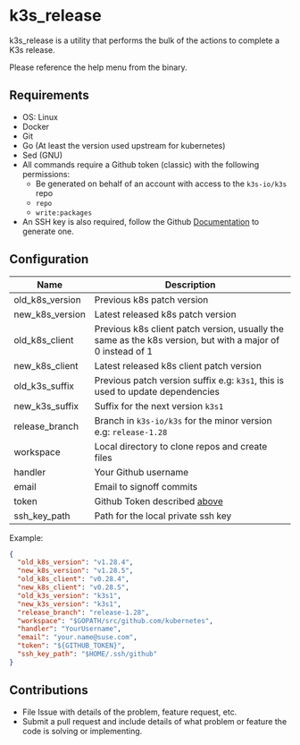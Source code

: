 # k3s_release

k3s_release is a utility that performs the bulk of the actions to complete a K3s release.

Please reference the help menu from the binary.

## Requirements
* OS: Linux
* Docker
* Git
* Go (At least the version used upstream for kubernetes)
* Sed (GNU)
* All commands require a Github token (classic) with the following permissions:
  * Be generated on behalf of an account with access to the `k3s-io/k3s` repo
  * `repo`
  * `write:packages`    
* An SSH key is also required, follow the Github [Documentation](https://docs.github.com/en/authentication/connecting-to-github-with-ssh) to generate one.

## Configuration
| Name            | Description                                                                                                |
|-----------------|------------------------------------------------------------------------------------------------------------|
| old_k8s_version | Previous k8s patch version                                                                                 |
| new_k8s_version | Latest released k8s patch version                                                                          |
| old_k8s_client  | Previous k8s client patch version, usually the same as the k8s version, but with a major of 0 instead of 1 |
| new_k8s_client  | Latest released k8s client patch version                                                                   |
| old_k3s_suffix | Previous patch version suffix e.g: `k3s1`, this is used to update dependencies                             |
| new_k3s_suffix | Suffix for the next version `k3s1`                                                                         |
| release_branch  | Branch in `k3s-io/k3s` for the minor version e.g: `release-1.28`                                           |
| workspace       | Local directory to clone repos and create files                                                            |
| handler         | Your Github username                                                                                       |
| email           | Email to signoff commits                                                                                   |
| token           | Github Token described [above](#requirements)                                                              |
| ssh_key_path    | Path for the local private ssh key                                                                         |

Example:
```json
{
  "old_k8s_version": "v1.28.4",
  "new_k8s_version": "v1.28.5",
  "old_k8s_client": "v0.28.4",
  "new_k8s_client": "v0.28.5",
  "old_k3s_version": "k3s1",
  "new_k3s_version": "k3s1",
  "release_branch": "release-1.28",
  "workspace": "$GOPATH/src/github.com/kubernetes",
  "handler": "YourUsername",
  "email": "your.name@suse.com",
  "token": "${GITHUB_TOKEN}",
  "ssh_key_path": "$HOME/.ssh/github"
}
```

## Contributions

* File Issue with details of the problem, feature request, etc.
* Submit a pull request and include details of what problem or feature the code is solving or implementing.
